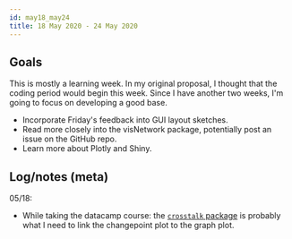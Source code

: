 ```yaml
---
id: may18_may24
title: 18 May 2020 - 24 May 2020
---
```


## Goals

This is mostly a learning week. In my original proposal, I thought that the coding period would begin this week. Since I have another two weeks, I'm going to focus on developing a good base.

* Incorporate Friday's feedback into GUI layout sketches.
* Read more closely into the visNetwork package, potentially post an issue on the GitHub repo.
* Learn more about Plotly and Shiny.

## Log/notes (meta)

05/18:

* While taking the datacamp course: the [`crosstalk` package](https://rstudio.github.io/crosstalk/) is probably what I need to link the changepoint plot to the graph plot.
